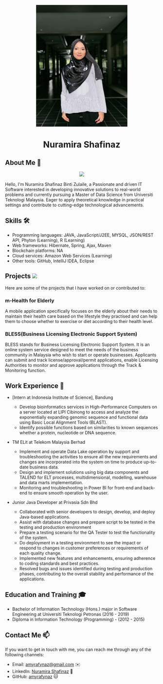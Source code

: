 
<div align="center"><img src="profile/amyrafynaz/WhatsApp Image 2024-04-02 at 10.30.48 AM.jpeg" width="300" /></div>
<h1 align="center">Nuramira Shafinaz</h1>

## About Me 🚀
<div align="center"><img src="https://github.com/drshahizan/BDM/assets/51344005/ffaa458f-d247-48f9-86f6-c4f88ebefaa5" width="600" /></div>

Hello, I'm Nuramira Shafinaz Binti Zulaile, a Passionate and driven IT Software interested in developing innovative solutions to real-world problems and currently pursuing a Master of Data Science from Universiti Teknologi Malaysia. Eager to apply theoretical knowledge in practical settings and contribute to cutting-edge technological advancements.

## Skills 🛠️

- Programming languages: JAVA, JavaScript/J2EE, MYSQL, JSON/REST API, Phyton (Learning), R (Learning)
- Web frameworks: Hibernate, Spring, Ajax, Maven
- Blockchain platforms: NA
- Cloud services: Amazon Web Services (Learning)
- Other tools: GitHub, IntelliJ IDEA, Eclipse

## Projects <img src="https://github.com/drshahizan/BDM/assets/51344005/9bfd8fba-9b7b-4f06-8b4e-0a44313e5baa" width="30" />

Here are some of the projects that I have worked on or contributed to:

### m-Health for Elderly

A mobile application specifically focuses on the elderly about their needs to maintain their health care based on the lifestyle they practised and can help them to choose whether to exercise or diet according
to their health level.

### BLESS(Business Licensing Electronic Support System)

BLESS stands for Business Licensing Electronic Support System. It is an online system service designed to meet the needs of the business community in Malaysia who wish to start or operate businesses. Applicants can submit and track license/approval/permit applications, enable Licensing Authorities to monitor and approve applications through the Track & Monitoring function.


## Work Experience 💼

- [Intern at Indonesia Institute of Science], Bandung
  - Develop bioinformatics services in High-Performance Computers on a server located at LIPI Cibinong to access and analyze the exponentially
    expanding genomic sequence and functional data using Basic Local Alignment Tools (BLAST).
  - Identify possible functions based on similarities to known sequences whether a protein, nucleotide or DNA sequence.
    
- TM ELit at Telekom Malaysia Berhad
  - Implement and operate Data Lake operation by support and troubleshooting the activities to ensure all the new requirements and changes are incorporated into 
    the system on time to produce up-to-date business data.
  - Design and implement solutions using big data components and TALEND for ELT processes, multidimensional, modelling, warehouse and data marts implementation.
  - Monitoring and troubleshooting in Power BI for front-end and back-end to ensure smooth operation by the user.

- Junior Java Developer at Privasia Sdn Bhd
  - Collaborated with senior developers to design, develop, and deploy Java-based applications.
  - Assist with database changes and prepare script to be tested in the testing and production environment
  - Prepare a testing scenario for the QA Tester to test the functionality of the system.
  - Do deployment in a testing environment to see the impact or respond to changes in customer preferences or requirements of each quality change.
  - Implemented new features and enhancements, ensuring adherence to coding standards and best practices.
  - Resolved bugs and issues identified during testing and production phases, contributing to the overall stability and performance of the applications.


## Education and Training 🎓

- Bachelor of Information Technology (Hons.) major in Software Engineering at Universiti Teknologi Petronas (2016 - 2019)
- Diploma in Information Technology (Programming) - (2012 - 2015)

## Contact Me 📫

If you want to get in touch with me, you can reach me through any of the following channels:

- Email: amyrafynaz@gmail.com ✉️
- LinkedIn: [Nuramira Shafinaz](https://www.linkedin.com/in/nuramira-shafinaz-zulailee-952a081a2/) 💼
- GitHub: [amyrafynaz](https://github.com/amyrafynaz) 🐱


